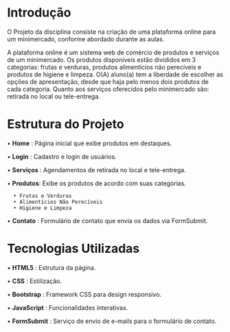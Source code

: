 # Introdução 
O Projeto da disciplina consiste na criação de uma plataforma online para um minimercado, conforme abordado durante as aulas.

A plataforma online é um sistema web de comércio de produtos e serviços de um minimercado. Os produtos disponíveis estão divididos em 3 categorias: frutas e verduras, produtos alimentícios não perecíveis e produtos de higiene e limpeza. O(A) aluno(a) tem a liberdade de escolher as opções de apresentação, desde que haja pelo menos dois produtos de cada categoria. Quanto aos serviços oferecidos pelo minimercado são: retirada no local ou tele-entrega.

# Estrutura do Projeto
•  **Home** : Página inicial que exibe produtos em destaques.

•  **Login** : Cadastro e login de usuários.

•  **Serviços** : Agendamentos de retirada no local e tele-entrega.

•  **Produtos**: Exibe os produtos de acordo com suas categorias.

      • Frutas e Verduras
      • Alimentícios Não Perecíveis
      • Higiene e Limpeza
      
•  **Contato** : Formulário de contato que envia os dados via FormSubmit.

# Tecnologias Utilizadas
•  **HTML5** : Estrutura da página.

•  **CSS** : Estilização.

•  **Bootstrap** : Framework CSS para design responsivo.

•  **JavaScript** : Funcionalidades interativas.

•  **FormSubmit** : Serviço de envio de e-mails para o formulário de contato.
